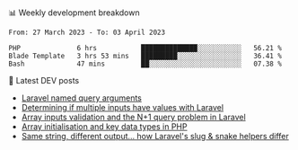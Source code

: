 📊 Weekly development breakdown
<!--START_SECTION:waka-->

```text
From: 27 March 2023 - To: 03 April 2023

PHP              6 hrs           ██████████████░░░░░░░░░░░   56.21 %
Blade Template   3 hrs 53 mins   █████████░░░░░░░░░░░░░░░░   36.41 %
Bash             47 mins         ██░░░░░░░░░░░░░░░░░░░░░░░   07.38 %
```

<!--END_SECTION:waka-->

📕 Latest DEV posts
<!-- BLOG-POST-LIST:START -->
- [Laravel named query arguments](https://dev.to/michaelvickersuk/laravel-named-query-arguments-28kd)
- [Determining if multiple inputs have values with Laravel](https://dev.to/michaelvickersuk/determining-if-multiple-inputs-have-values-with-laravel-km6)
- [Array inputs validation and the N+1 query problem in Laravel](https://dev.to/michaelvickersuk/array-inputs-validation-and-the-n1-query-problem-in-laravel-2agb)
- [Array initialisation and key data types in PHP](https://dev.to/michaelvickersuk/array-initialisation-and-key-data-types-in-php-1e5b)
- [Same string, different output... how Laravel&#39;s slug &amp; snake helpers differ](https://dev.to/michaelvickersuk/same-string-different-output-how-laravels-slug-snake-helpers-differ-1ccj)
<!-- BLOG-POST-LIST:END -->
